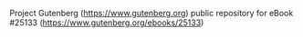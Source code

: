 Project Gutenberg (https://www.gutenberg.org) public repository for eBook #25133 (https://www.gutenberg.org/ebooks/25133)
